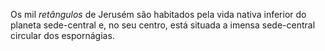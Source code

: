 ﻿Os mil <em>retângulos</em> de Jerusém são habitados pela vida nativa inferior do planeta sede-central e, no seu centro, está situada a imensa sede-central circular dos espornágias.